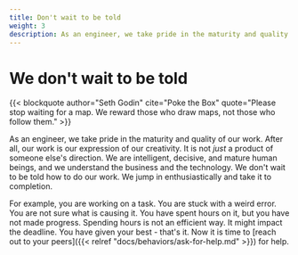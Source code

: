 ```yaml
---
title: Don't wait to be told
weight: 3
description: As an engineer, we take pride in the maturity and quality of our work. After all, our work is our expression of our creativity. It is not _just_ a product of someone else's direction. We are intelligent, decisive, and mature human beings, and we understand the business and the technology. We don't wait to be told how to do our work. We jump in enthusiastically and take it to completion.
---
```


# We don't wait to be told

{{< blockquote author="Seth Godin" cite="Poke the Box" quote="Please stop waiting for a map. We reward those who draw maps, not those who follow them." >}}

As an engineer, we take pride in the maturity and quality of our work. After all, our work is our expression of our creativity. It is not _just_ a product of someone else's direction. We are intelligent, decisive, and mature human beings, and we understand the business and the technology. We don't wait to be told how to do our work. We jump in enthusiastically and take it to completion.

For example, you are working on a task. You are stuck with a weird error. You are not sure what is causing it. You have spent hours on it, but you have not made progress. Spending hours is not an efficient way. It might impact the deadline. You have given your best - that's it. Now it is time to [reach out to your peers]({{< relref "docs/behaviors/ask-for-help.md" >}}) for help.
